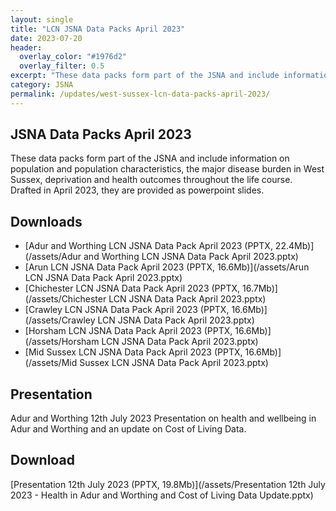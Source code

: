```yaml
---
layout: single
title: "LCN JSNA Data Packs April 2023"
date: 2023-07-20
header: 
  overlay_color: "#1976d2"
  overlay_filter: 0.5
excerpt: "These data packs form part of the JSNA and include information on population and population characteristics, the major disease burden in West Sussex, deprivation and health outcomes throughout the life course. Drafted in April 2023, they are provided as powerpoint slides."
category: JSNA
permalink: /updates/west-sussex-lcn-data-packs-april-2023/
---
```


## JSNA Data Packs April 2023
These data packs form part of the JSNA and include information on population and population characteristics, the major disease burden in West Sussex, deprivation and health outcomes throughout the life course. Drafted in April 2023, they are provided as powerpoint slides.

## Downloads
- [Adur and Worthing LCN JSNA Data Pack April 2023 (PPTX, 22.4Mb)](/assets/Adur and Worthing LCN JSNA Data Pack April 2023.pptx)
- [Arun LCN JSNA Data Pack April 2023 (PPTX, 16.6Mb)](/assets/Arun LCN JSNA Data Pack April 2023.pptx)
- [Chichester LCN JSNA Data Pack April 2023 (PPTX, 16.7Mb)](/assets/Chichester LCN JSNA Data Pack April 2023.pptx)
- [Crawley LCN JSNA Data Pack April 2023 (PPTX, 16.6Mb)](/assets/Crawley LCN JSNA Data Pack April 2023.pptx)
- [Horsham LCN JSNA Data Pack April 2023 (PPTX, 16.6Mb)](/assets/Horsham LCN JSNA Data Pack April 2023.pptx)
- [Mid Sussex LCN JSNA Data Pack April 2023 (PPTX, 16.6Mb)](/assets/Mid Sussex LCN JSNA Data Pack April 2023.pptx)

## Presentation
Adur and Worthing 12th July 2023
Presentation on health and wellbeing in Adur and Worthing and an update on Cost of Living Data.

## Download
[Presentation 12th July 2023 (PPTX, 19.8Mb)](/assets/Presentation 12th July 2023 - Health in Adur and Worthing and Cost of Living Data Update.pptx)
